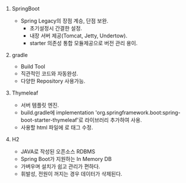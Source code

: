 1. SpringBoot
   - Spring Legacy의 장점 계승, 단점 보완.
     - 초기설정시 간결한 설정.
     - 내장 서버 제공(Tomcat, Jetty, Undertow).
     - starter 의존성 통합 모듈제공으로 버전 관리 용이.
2. gradle
   - Build Tool
   - 직관적인 코드와 자동완성.
   - 다양한 Repository 사용가능.
     
3. Thymeleaf
   - 서버 템플릿 엔진.
   - build.gradle에 implementation 'org.springframework.boot:spring-boot-starter-thymeleaf'로 라이브러리 추가하여 사용.
   - 사용할 html 파일에 <html xmlns:th="http://www.thymeleaf.org">로 태그 수정.
    
4. H2
   - JAVA로 작성된 오픈소스 RDBMS
   - Spring Boot가 지원하는 In Memory DB
   - 가벼우며 설치가 쉽고 관리가 편하다.
   - 휘발성, 전원이 꺼지는 경우 데이터가 삭제된다.
